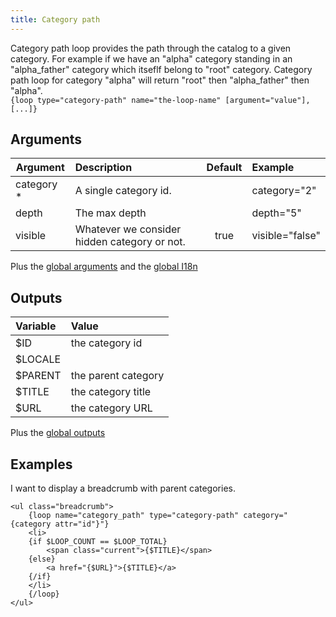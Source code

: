 ```yaml
---
title: Category path
---
```


Category path loop provides the path through the catalog to a given category. For example if we have an "alpha" category standing in an "alpha_father" category which itseflf belong to "root" category. Category path loop for category "alpha" will return "root" then "alpha_father" then "alpha".  
`{loop type="category-path" name="the-loop-name" [argument="value"], [...]}`

## Arguments

| Argument | Description | Default | Example |
| ------------- |:-------------| :-------------: | :-------------|
| category *    | A single category id.                        |      | category="2"    |
| depth         | The max depth                                |      | depth="5"       |
| visible       | Whatever we consider hidden category or not. | true | visible="false" |

Plus the [global arguments](./global_arguments) and the [global I18n](./global_arguments_I18n.md)

## Outputs

| Variable       | Value               |
| :------------- | :------------------ |
| $ID            | the category id     |
| $LOCALE        |                     |
| $PARENT        | the parent category |
| $TITLE         | the category title  |
| $URL           | the category URL    |

Plus the [global outputs](./global_outputs)

## Examples

I want to display a breadcrumb with parent categories.

```smarty
<ul class="breadcrumb">
    {loop name="category_path" type="category-path" category="{category attr="id"}"}
    <li>
    {if $LOOP_COUNT == $LOOP_TOTAL}
        <span class="current">{$TITLE}</span>
    {else}
        <a href="{$URL}">{$TITLE}</a>
    {/if}
    </li>
    {/loop}
</ul>
```
